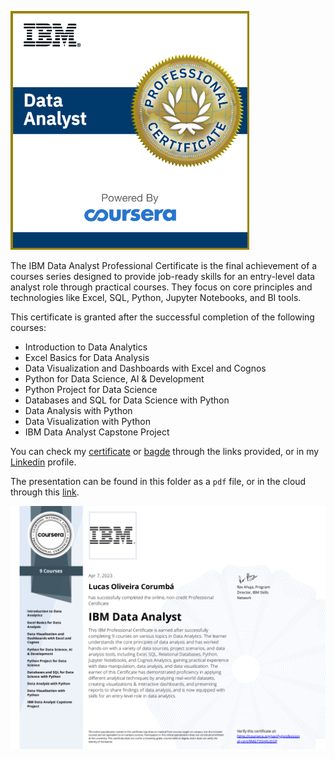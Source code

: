 ![IBM data analyst badge](https://raw.githubusercontent.com/lucascorumba/study-projects/main/readme-imgs/ibm-data-analyst/ibm-badge.png)


The IBM Data Analyst Professional Certificate is the final achievement of a courses series designed to provide job-ready skills for an entry-level data analyst role through practical courses. They focus on core principles and technologies like Excel, SQL, Python, Jupyter Notebooks, and BI tools.

This certificate is granted after the successful completion of the following courses:
* Introduction to Data Analytics
* Excel Basics for Data Analysis
* Data Visualization and Dashboards with Excel and Cognos
* Python for Data Science, AI & Development
* Python Project for Data Science
* Databases and SQL for Data Science with Python
* Data Analysis with Python
* Data Visualization with Python
* IBM Data Analyst Capstone Project

You can check my [certificate](https://www.coursera.org/account/accomplishments/professional-cert/9M673SHXUEGP) or [bagde](https://www.credly.com/badges/69fd5714-dbb5-4453-87f7-2f2d15e537f6) through the links provided, or in my [Linkedin](https://www.linkedin.com/in/lucas-corumb%C3%A1-024089157/) profile.

The presentation can be found in this folder as a `pdf` file, or in the cloud through this [link](https://1drv.ms/p/s!Au47VyTboFIogXjqlHKVCkeVE4CM?e=waNUam).

![IBM data analyst professional certificate](https://raw.githubusercontent.com/lucascorumba/study-projects/main/readme-imgs/ibm-data-analyst/ibm-certificate.png)